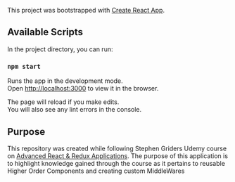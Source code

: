 This project was bootstrapped with [Create React App](https://github.com/facebook/create-react-app).

## Available Scripts

In the project directory, you can run:

### `npm start`

Runs the app in the development mode.<br>
Open [http://localhost:3000](http://localhost:3000) to view it in the browser.

The page will reload if you make edits.<br>
You will also see any lint errors in the console.

## Purpose

This repository was created while following Stephen Griders Udemy course on [Advanced React & Redux Applications](https://www.udemy.com/react-redux-tutorial).
The purpose of this application is to highlight knowledge gained through the course as it pertains to reusable Higher Order Components and creating custom MiddleWares 
